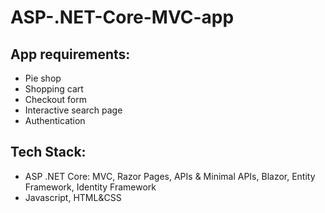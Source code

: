 # ASP-.NET-Core-MVC-app

## App requirements:
- Pie shop
- Shopping cart
- Checkout form
- Interactive search page
- Authentication

## Tech Stack:
- ASP .NET Core: MVC, Razor Pages, APIs & Minimal APIs, Blazor, Entity Framework, Identity Framework
- Javascript, HTML&CSS
